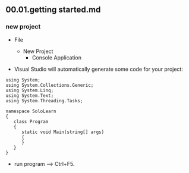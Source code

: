 ## 00.01.getting started.md

### new project
* File
   * New Project
      * Console Application
    
* Visual Studio will automatically generate some code for your project:
```
using System;
using System.Collections.Generic;
using System.Linq;
using System.Text;
using System.Threading.Tasks;
 
namespace SoloLearn
{
   class Program
   {
      static void Main(string[] args)
      {
      }
   }
}
```

* run program --> Ctrl+F5. 





